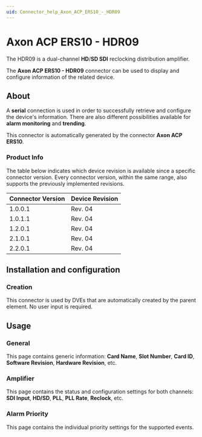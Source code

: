 ```yaml
---
uid: Connector_help_Axon_ACP_ERS10_-_HDR09
---
```


# Axon ACP ERS10 - HDR09

The HDR09 is a dual-channel **HD**/**SD SDI** reclocking distribution amplifier.

The **Axon ACP ERS10 - HDR09** connector can be used to display and configure information of the related device.

## About

A **serial** connection is used in order to successfully retrieve and configure the device's information. There are also different possibilities available for **alarm monitoring** and **trending**.

This connector is automatically generated by the connector **Axon ACP ERS10**.

### Product Info

The table below indicates which device revision is available since a specific connector version. Every connector version, within the same range, also supports the previously implemented revisions.

| **Connector Version** | **Device Revision** |
|--------------------|---------------------|
| 1.0.0.1            | Rev. 04             |
| 1.0.1.1            | Rev. 04             |
| 1.2.0.1            | Rev. 04             |
| 2.1.0.1            | Rev. 04             |
| 2.2.0.1            | Rev. 04             |

## Installation and configuration

### Creation

This connector is used by DVEs that are automatically created by the parent element. No user input is required.

## Usage

### General

This page contains generic information: **Card Name**, **Slot Number**, **Card ID**, **Software Revision**, **Hardware Revision**, etc.

### Amplifier

This page contains the status and configuration settings for both channels: **SDI Input**, **HD/SD**, **PLL**, **PLL Rate**, **Reclock**, etc.

### Alarm Priority

This page contains the individual priority settings for the supported events.
